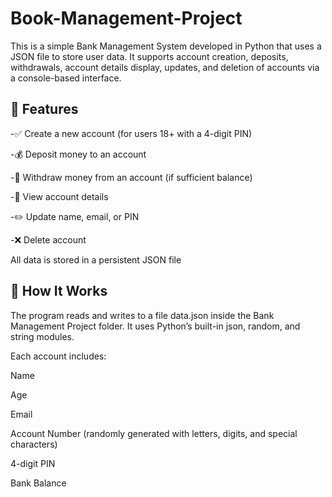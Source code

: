 # Book-Management-Project
This is a simple Bank Management System developed in Python that uses a JSON file to store user data. It supports account creation, deposits, withdrawals, account details display, updates, and deletion of accounts via a console-based interface.

## 🧠 Features
-✅ Create a new account (for users 18+ with a 4-digit PIN)

-💰 Deposit money to an account

-💸 Withdraw money from an account (if sufficient balance)

-📃 View account details

-✏️ Update name, email, or PIN

-❌ Delete account

All data is stored in a persistent JSON file


## 🔧 How It Works
The program reads and writes to a file data.json inside the Bank Management Project folder. It uses Python’s built-in json, random, and string modules.

Each account includes:

Name

Age

Email

Account Number (randomly generated with letters, digits, and special characters)

4-digit PIN

Bank Balance
